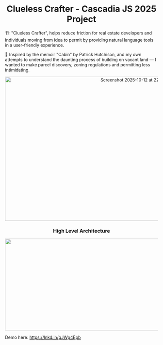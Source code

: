 <h1 align="center">Clueless Crafter - Cascadia JS 2025 Project</h1>

🏗️ "Clueless Crafter", helps reduce friction for real estate developers and individuals moving from idea to permit by providing natural language tools in a user-friendly experience.

🏡 Inspired by the memoir "Cabin" by Patrick Hutchison, and my own attempts to understand the daunting process of building on vacant land — I wanted to make parcel discovery, zoning regulations and permitting less intimidating.

<div align="center">
  <img width="848" height="476" alt="Screenshot 2025-10-12 at 22 26 47" src="https://github.com/user-attachments/assets/545d842d-9630-45a9-9ebb-82c663af3163" />
</div>

<h3 align="center">High Level Architecture</h3>
<div align="center">
   <img align="center" width="1205" height="303" alt="Architecture overview" src="https://github.com/user-attachments/assets/f9758cae-de1b-43d4-8be5-b47eddcf6a4e" />
</div>

Demo here: https://lnkd.in/gJWp4Epb
